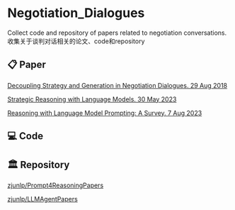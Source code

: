 # Negotiation_Dialogues
Collect code and repository of papers related to negotiation conversations.
收集关于谈判对话相关的论文、code和repository

## 📋 Paper
[Decoupling Strategy and Generation in Negotiation Dialogues. 29 Aug 2018](https://arxiv.org/abs/1808.09637)

[Strategic Reasoning with Language Models. 30 May 2023](https://arxiv.org/abs/2305.19165)

[Reasoning with Language Model Prompting: A Survey. 7 Aug 2023](https://arxiv.org/abs/2212.09597)


## 💻 Code


## 🏛 Repository
[zjunlp/Prompt4ReasoningPapers](https://github.com/zjunlp/Prompt4ReasoningPapers)

[zjunlp/LLMAgentPapers](https://github.com/zjunlp/LLMAgentPapers)

